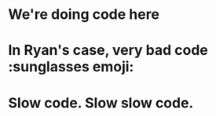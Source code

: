 # We're doing code here
# In Ryan's case, very bad code :sunglasses emoji:
# Slow code. Slow slow code.